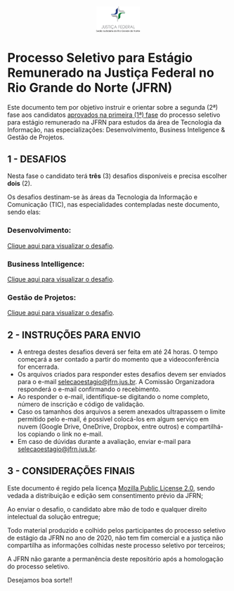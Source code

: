 <p align="center">
  <img src="material-de-apoio/img/jfrn_logo.png" width="20%" />
</p>

# Processo Seletivo para Estágio Remunerado na Justiça Federal no Rio Grande do Norte (JFRN)

Este documento tem por objetivo instruir e orientar sobre a segunda (2ª) fase aos candidatos <a href='https://www.jfrn.jus.br/administracao/estagios/2020/edital-resultado-1a-fase.pdf' target='_blank' >aprovados na primeira (1ª) fase</a> do processo seletivo para estágio remunerado na JFRN para estudos da área de Tecnologia da Informação, nas especializações: Desenvolvimento, Business Inteligence & Gestão de Projetos.

## 1 - DESAFIOS

Nesta fase o candidato terá **três** (3) desafios disponíveis e precisa escolher **dois** (2).

Os desafios destinam-se às áreas da Tecnologia da Informação e Comunicação (TIC), nas especialidades contempladas neste documento, sendo elas:

### Desenvolvimento:
[Clique aqui para visualizar o desafio](desafios/DESENVOLVIMENTO.md).

### Business Intelligence:
[Clique aqui para visualizar o desafio](desafios/BUSINESS_INTELLIGENCE.md).

### Gestão de Projetos:
[Clique aqui para visualizar o desafio](desafios/PROJETOS.md).

## 2 - INSTRUÇÕES PARA ENVIO

- A entrega destes desafios deverá ser feita em até 24 horas. O tempo começará a ser contado a partir do momento que a videoconferência for encerrada.
- Os arquivos criados para responder estes desafios devem ser enviados para o e-mail selecaoestagio@jfrn.jus.br. A Comissão Organizadora responderá o e-mail confirmando o recebimento.
- Ao responder o e-mail, identifique-se digitando o nome completo, número de inscrição e código de validação.
- Caso os tamanhos dos arquivos a serem anexados ultrapassem o limite permitido pelo e-mail, é possível colocá-los em algum serviço em nuvem (Google Drive, OneDrive, Dropbox, entre outros) e compartilhá-los copiando o link no e-mail.
- Em caso de dúvidas durante a avaliação, enviar e-mail para selecaoestagio@jfrn.jus.br.

## 3 - CONSIDERAÇÕES FINAIS

Este documento é regido pela licença [Mozilla Public License 2.0](https://github.com/jackson-roberio/selecao-estagio-jfrn-2020/blob/master/LICENSE), sendo vedada a distribuição e edição sem consentimento prévio da JFRN;

Ao enviar o desafio, o candidato abre mão de todo e qualquer direito intelectual da solução entregue;

Todo material produzido e colhido pelos participantes do processo seletivo de estágio da JFRN no ano de 2020, não tem fim comercial e a justiça não compartilha as informações colhidas neste processo seletivo por terceiros;

A JFRN não garante a permanência deste repositório após a homologação do processo seletivo.

Desejamos boa sorte!!
